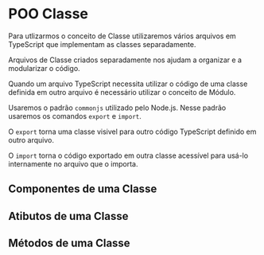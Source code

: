 # POO Classe
>
Para utlizarmos o conceito de Classe utilizaremos vários arquivos em TypeScript que implementam as classes separadamente. 
>
>
Arquivos de Classe criados separadamente nos ajudam a organizar e a modularizar o código. 
>
>
Quando um arquivo TypeScript necessita utilizar o código de uma classe definida em outro arquivo é necessário utilizar o conceito de Módulo.
>
>
Usaremos o padrão `commonjs` utilizado pelo Node.js. Nesse padrão usaremos os comandos `export` e `import`. 
>
>
O `export` torna uma classe visivel para outro código TypeScript definido em outro arquivo.
>
O `import` torna o código exportado em outra classe acessível para usá-lo internamente no arquivo que o importa.
>
## Componentes de uma Classe
>


>
## Atibutos de uma Classe
>


>

## Métodos de uma Classe

